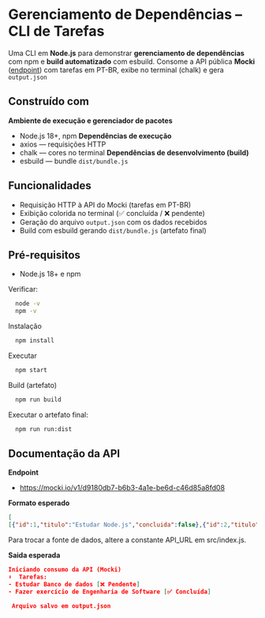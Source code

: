
#  Gerenciamento de Dependências – CLI de Tarefas

Uma CLI em **Node.js** para demonstrar **gerenciamento de dependências** com npm e **build automatizado** com esbuild.
Consome a API pública **Mocki**  ([endpoint](https://mocki.io/v1/d9180db7-b6b3-4a1e-be6d-c46d85a8fd08)) com tarefas em PT-BR, exibe no terminal (chalk) e gera `output.json`

##  Construído com
**Ambiente de execução e gerenciador de pacotes**
- Node.js 18+, npm
**Dependências de execução**
- axios — requisições HTTP
- chalk — cores no terminal
**Dependências de desenvolvimento (build)**
- esbuild — bundle `dist/bundle.js`


## Funcionalidades

- Requisição HTTP à API do Mocki (tarefas em PT-BR)
- Exibição colorida no terminal (✅ concluída / ❌ pendente)
- Geração do arquivo `output.json` com os dados recebidos
- Build com esbuild gerando `dist/bundle.js` (artefato final)


## Pré-requisitos

- Node.js 18+ e npm

Verificar:
```bash
  node -v
  npm -v
```

Instalação

```bash
  npm install
```

Executar
    
```bash
  npm start
```


Build (artefato)

```bash
  npm run build   
```

Executar o artefato final:
```bash
  npm run run:dist  
```

## Documentação da API

**Endpoint**
- https://mocki.io/v1/d9180db7-b6b3-4a1e-be6d-c46d85a8fd08

**Formato esperado**
```json
[
[{"id":1,"titulo":"Estudar Node.js","concluida":false},{"id":2,"titulo":"Fazer exercício de Engenharia de Software","concluida":true}

```
Para trocar a fonte de dados, altere a constante API_URL em src/index.js.

**Saida esperada**
```json
Iniciando consumo da API (Mocki) 
⬇️  Tarefas:
- Estudar Banco de dados [❌ Pendente]
- Fazer exercício de Engenharia de Software [✅ Concluída]

 Arquivo salvo em output.json
```